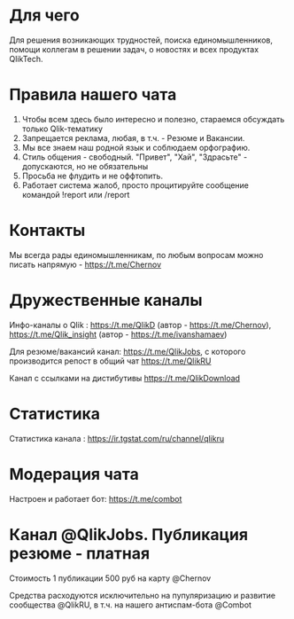 # Для чего
Для решения возникающих трудностей, поиска единомышленников, помощи коллегам в решении задач, о новостях и всех продуктах QlikTech.

# Правила нашего чата
1. Чтобы всем здесь было интересно и полезно, стараемся обсуждать только Qlik-тематику
2. Запрещается реклама, любая, в т.ч. - Резюме и Вакансии.
3. Мы все знаем наш родной язык и соблюдаем орфографию.
4. Стиль общения - свободный. "Привет", "Хай", "Здрасьте" - допускаются, но не обязательны
5. Просьба не флудить и не оффтопить.
6. Работает система жалоб, просто процитируйте сообщение командой !report или /report

# Контакты
Мы всегда рады единомышленникам, по любым вопросам можно писать напрямую - https://t.me/Chernov

# Дружественные каналы

Инфо-каналы о Qlik : https://t.me/QlikD (автор - https://t.me/Chernov), https://t.me/Qlik_insight (автор - https://t.me/ivanshamaev)

Для резюме/вакансий канал: https://t.me/QlikJobs, с которого производится репост в общий чат https://t.me/QlikRU

Канал с ссылками на дистибутивы https://t.me/QlikDownload

# Статистика

Статистика канала : https://ir.tgstat.com/ru/channel/qlikru

# Модерация чата

Настроен и работает бот: https://t.me/combot

# Канал @QlikJobs. Публикация резюме - платная

Стоимость 1 публикации 500 руб на карту @Chernov

Средства расходуются исключительно на пупуляризацию и развитие сообщества @QlikRU, в т.ч. на нашего антиспам-бота @Combot